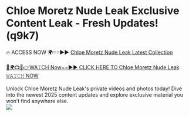 # Chloe Moretz Nude Leak Exclusive Content Leak - Fresh Updates! (q9k7)

🔥 ACCESS NOW 🌍==►► <a href="https://tinyurl.com/2mz8nhtm" rel="nofollow">Chloe Moretz Nude Leak Latest Collection</a>
<br><br>
[🔴🌍📺📱👉WA𝚃CH Now==►► CLICK HERE TO Chloe Moretz Nude Leak 𝚆𝙰𝚃𝙲𝙷 NOW](https://tinyurl.com/2mz8nhtm)
<br><br>
Unlock Chloe Moretz Nude Leak's private videos and photos today! Dive into the newest 2025 content updates and explore exclusive material you won’t find anywhere else.
<br>
<a href="https://tinyurl.com/2mz8nhtm" rel="nofollow" data-target="animated-image.originalLink"><img src="https://camo.githubusercontent.com/8a4f000d20f83aca3bf7ec5f350d767afa0574a8a352519fd8cfa583a6f93a33/68747470733a2f2f692e696d6775722e636f6d2f644a486b345a712e676966" data-canonical-src="https://i.imgur.com/dJHk4Zq.gif" style="max-width: 100%; display: inline-block;" data-target="animated-image.originalImage"></a>
<br>
